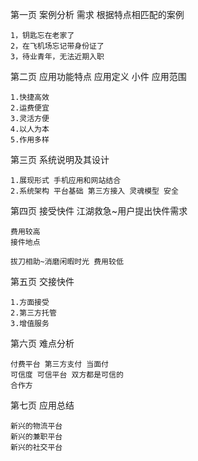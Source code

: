 第一页 案例分析 需求 根据特点相匹配的案例

	1，钥匙忘在老家了        
	2，在飞机场忘记带身份证了
	3，待业青年，无法近期入职

第二页 应用功能特点 应用定义 小件 应用范围

	1.快捷高效
	2.运费便宜
	3.灵活方便
	4.以人为本
	5.作用多样

第三页 系统说明及其设计 

	1.展现形式 手机应用和网站结合
	2.系统架构 平台基础 第三方接入 灵魂模型 安全

第四页 接受快件 江湖救急~用户提出快件需求 

    费用较高 
    接件地点	

	拔刀相助~消磨闲暇时光 费用较低 

第五页 交接快件

	1.方面接受
	2.第三方托管
	3.增值服务

第六页 难点分析

	付费平台 第三方支付 当面付
	可信度 可信平台 双方都是可信的
	合作方

第七页 应用总结

	新兴的物流平台
	新兴的兼职平台
	新兴的社交平台
